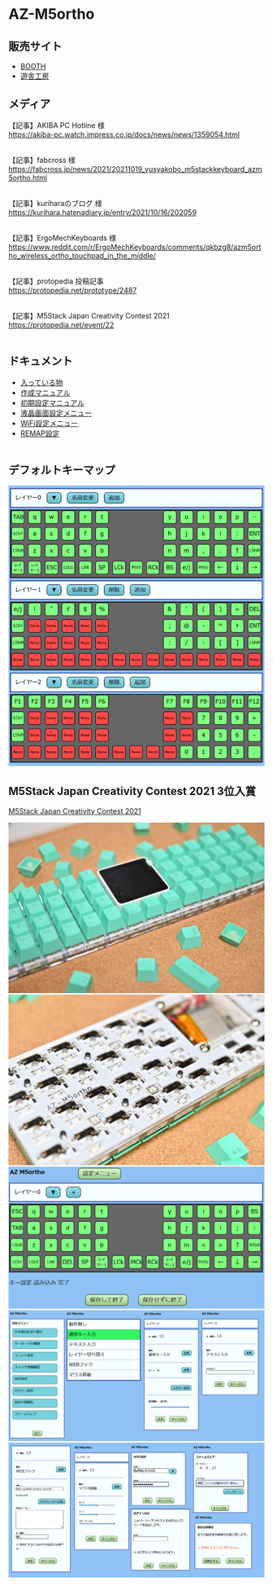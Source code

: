 # AZ-M5ortho


## 販売サイト

- [BOOTH](https://booth.pm/ja/items/3329196)
- [遊舎工房](https://shop.yushakobo.jp/collections/keyboard/products/2949)


## メディア

【記事】AKIBA PC Hotline 様<br>
https://akiba-pc.watch.impress.co.jp/docs/news/news/1359054.html
<br><br>

【記事】fabcross 様<br>
https://fabcross.jp/news/2021/20211019_yusyakobo_m5stackkeyboard_azm5ortho.html
<br><br>

【記事】kuriharaのブログ 様<br>
https://kurihara.hatenadiary.jp/entry/2021/10/16/202059
<br><br>

【記事】ErgoMechKeyboards 様<br>
https://www.reddit.com/r/ErgoMechKeyboards/comments/qkbzg8/azm5ortho_wireless_ortho_touchpad_in_the_middle/
<br><br>

【記事】protopedia 投稿記事<br>
https://protopedia.net/prototype/2487
<br><br>

【記事】M5Stack Japan Creativity Contest 2021<br>
https://protopedia.net/event/22
<br><br>


## ドキュメント
  
- [入っている物](/docs/azm5ortho/builtin_parts/)
- [作成マニュアル](/docs/azm5ortho/build_guide/)
- [初期設定マニュアル](/docs/azm5ortho/Initial_setting/)
- [液晶画面設定メニュー](/docs/azm5ortho/moniter_setting/)
- [WiFi設定メニュー](/docs/azm5ortho/wifi_setting/)
- [REMAP設定](/docs/azm5ortho/remap_setting/)
<br><br>

## デフォルトキーマップ

![デフォルトキーマップ](/images/azm5ortho/keymap_def.jpg)


## M5Stack Japan Creativity Contest 2021 3位入賞

[M5Stack Japan Creativity Contest 2021](https://protopedia.net/event/22)

![写真1](/images/photo_1.jpg)
![写真2](/images/photo_2.jpg)
![写真3](/images/setting_1.png)
![写真4](/images/setting_2.png)
![写真5](/images/setting_3.png)


